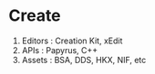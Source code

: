 # Create

1. Editors : Creation Kit, xEdit
2. APIs : Papyrus, C++
3. Assets : BSA, DDS, HKX, NIF, etc